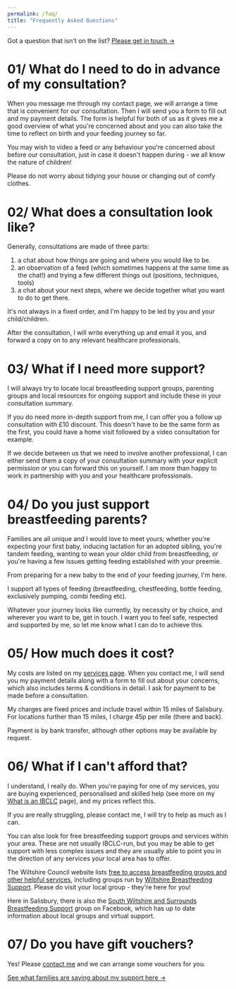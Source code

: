 ```yaml
---
permalink: /faq/
title: "Frequently Asked Questions"
---
```


Got a question that isn't on the list? [Please get in touch →](../contact)

# 01/ What do I need to do in advance of my consultation?

When you message me through my contact page, we will arrange a time that is convenient for our  consultation. Then I will send you a form to fill out and my payment details. The form is helpful for both of us as it gives me a good overview of what you're concerned about and you can also take the time to reflect on birth and your feeding journey so far.

You may wish to video a feed or any behaviour you're concerned about before our consultation, just in case it doesn't happen during - we all know the nature of children!

Please do not worry about tidying your house or changing out of comfy clothes.

# 02/ What does a consultation look like?

Generally, consultations are made of three parts:

1. a chat about how things are going and where you would like to be.
2. an observation of a feed (which sometimes happens at the same time as the chat!) and trying a few different things out (positions, techniques, tools)
3. a chat about your next steps, where we decide together what you want to do to get there.

It's not always in a fixed order, and I'm happy to be led by you and your child/children.

After the consultation, I will write everything up and email it you, and forward a copy on to any relevant healthcare professionals.

# 03/ What if I need more support?

I will always try to locate local breastfeeding support groups, parenting groups and local resources for ongoing support and include these in your consultation summary.

If you do need more in-depth support from me, I can offer you a follow up consultation with £10 discount. This doesn't have to be the same form as the first, you could have a home visit followed by a video consultation for example.

If we decide between us that we need to involve another professional, I can either send them a copy of your consultation summary with your explicit permission or you can forward this on yourself. I am more than happy to work in partnership with you and your healthcare professionals.

# 04/ Do you just support breastfeeding parents?

Families are all unique and I would love to meet yours; whether you're expecting your first baby, inducing lactation for an adopted sibling, you're tandem feeding, wanting to wean your older child from breastfeeding, or you're having a few issues getting feeding established with your preemie.

From preparing for a new baby to the end of your feeding journey, I'm here. 

I support all types of feeding (breastfeeding, chestfeeding, bottle feeding, exclusively pumping, combi feeding etc).

Whatever your journey looks like currently, by necessity or by choice, and wherever you want to be, get in touch. I want you to feel safe, respected and supported by me, so let me know what I can do to achieve this.

# 05/ How much does it cost?

My costs are listed on my [services page](../services). When you contact me, I will send you my payment details along with a form to fill out about your concerns, which also includes terms & conditions in detail. I ask for payment to be made before a consultation.

My charges are fixed prices and include travel within 15 miles of Salisbury. For locations further than 15 miles, I charge 45p per mile (there and back).  

Payment is by bank transfer, although other options may be available by request.

# 06/ What if I can't afford that?

I understand, I really do. When you're paying for one of my services, you are buying experienced, personalised and skilled help (see more on my [What is an IBCLC](../what-is-an-ibclc) page), and my prices reflect this.

If you are really struggling, please contact me, I will try to help as much as I can.

You can also look for free breastfeeding support groups and services within your area. These are not usually IBCLC-run, but you may be able to get support with less complex issues and they are usually able to point you in the direction of any services your local area has to offer.

The Wiltshire Council website lists [free to access breastfeeding groups and other helpful services](https://www.wiltshire.gov.uk/article/1402/Pregnancy-breastfeeding-and-early-parenthood), including groups run by [Wiltshire Breastfeeding Support](https://bit.ly/WiltsBFS). Please do visit your local group - they're here for you!

Here in Salisbury, there is also the [South Wiltshire and Surrounds Breastfeeding Support](https://www.facebook.com/groups/440570457656516) group on Facebook, which has up to date information about local groups and virtual support.

# 07/ Do you have gift vouchers?

Yes! Please [contact me](../contact) and we can arrange some vouchers for you.

[See what families are saying about my support here →](../feedback)